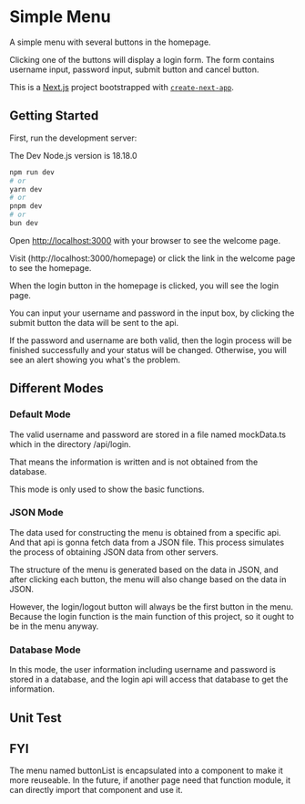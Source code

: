 # Simple Menu

A simple menu with several buttons in the homepage.

Clicking one of the buttons will display a login form. The form contains username input, password input, submit button and cancel button.

This is a [Next.js](https://nextjs.org/) project bootstrapped with [`create-next-app`](https://github.com/vercel/next.js/tree/canary/packages/create-next-app).

## Getting Started

First, run the development server:

The Dev Node.js version is 18.18.0

```bash
npm run dev
# or
yarn dev
# or
pnpm dev
# or
bun dev
```

Open [http://localhost:3000](http://localhost:3000) with your browser to see the welcome page.

Visit (http://localhost:3000/homepage) or click the link in the welcome page to see the homepage.

When the login button in the homepage is clicked, you will see the login page.

You can input your username and password in the input box, by clicking the submit button the data will be sent to the api.

If the password and username are both valid, then the login process will be finished successfully and your status will be changed. Otherwise, you will see an alert showing you what's the problem.

## Different Modes

### Default Mode

The valid username and password are stored in a file named mockData.ts which in the directory /api/login.

That means the information is written and is not obtained from the database.

This mode is only used to show the basic functions.

### JSON Mode

The data used for constructing the menu is obtained from a specific api. And that api is gonna fetch data from a JSON file. This process simulates the process of obtaining JSON data from other servers.

The structure of the menu is generated based on the data in JSON, and after clicking each button, the menu will also change based on the data in JSON.

However, the login/logout button will always be the first button in the menu. Because the login function is the main function of this project, so it ought to be in the menu anyway.

### Database Mode

In this mode, the user information including username and password is stored in a database, and the login api will access that database to get the information.

## Unit Test

## FYI

The menu named buttonList is encapsulated into a component to make it more reuseable. In the future, if another page need that function module, it can directly import that component and use it.
